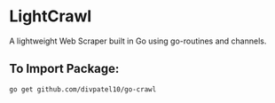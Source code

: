 # LightCrawl
A lightweight Web Scraper built in Go using go-routines and channels. 

## To Import Package:
`go get github.com/divpatel10/go-crawl` 


